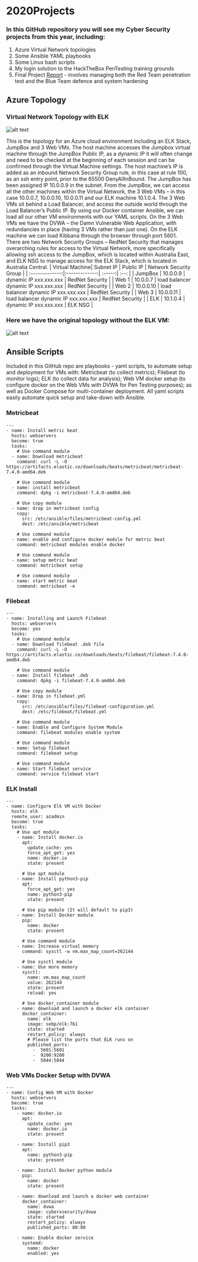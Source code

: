 
# 2020Projects

### In this GitHub repository you will see my Cyber Security projects from this year, including:
1. Azure Virtual Network topologies
2. Some Ansible YAML playbooks
3. Some Linux bash scripts
4. My login solution to the HackTheBox PenTesting training grounds  
5. Final Project [Report](https://github.com/SamGeron/2020Projects/blob/main/Final%20Project%20Report.pdf) -  involves managing both the Red Team penetration test and the Blue Team defence and system hardening

## **Azure Topology**

### **Virtual Network Topology with ELK**

![alt text](https://github.com/SamGeron/2020Projects/blob/main/images/Cloud_Security_ELK.png "Azure Virtual Network with ELK Stack")

 
This is the topology for an Azure cloud environment including an ELK Stack, JumpBox and 3 Web VMs. The host machine accesses the Jumpbox virtual machine through the JumpBox Public IP, as a dynamic IP it will often change and need to be checked at the beginning of each session and can be confirmed through the Virtual Machine settings. The host machine’s IP is added as an inbound Network Security Group rule, in this case at rule 100, as an ssh entry point, prior to the 65500 DenyAllInBound. The JumpBox has been assigned IP 10.0.0.9 in the subnet. From the JumpBox, we can access all the other machines within the Virtual Network, the 3 Web VMs – in this case 10.0.0.7, 10.0.0.10, 10.0.0.11 and our ELK machine 10.1.0.4. The 3 Web VMs sit behind a Load Balancer, and access the outside world through the Load Balancer’s Public IP.  By using our Docker container Ansible, we can load all our other VM environments with our YAML scripts. On the 3 Web VMs we have the DVWA – the Damn Vulnerable Web Application, with redundancies in place (having 3 VMs rather than just one). On the ELK machine we can load Kibbana through the browser through port 5601.
There are two Network Security Groups – RedNet Security that manages overarching rules for access to the Virtual Network, more specifically allowing ssh access to the JumpBox, which is located within Australia East, and ELK NSG to manage access for the ELK Stack, which is located in Australia Central.
| Virtual Machine| Subnet IP | Public IP | Network Security Group |
| :-------------:|:-------------:| :-----:| :--: |
| JumpBox | 10.0.0.9 | dynamic IP xxx.xxx.xxx | RedNet Security |
| Web 1 | 10.0.0.7  | load balancer dynamic IP xxx.xxx.xxx | RedNet Security |
| Web 2 | 10.0.0.10 | load balancer dynamic IP xxx.xxx.xxx | RedNet Security |
| Web 3 | 10.0.0.11 | load balancer dynamic IP xxx.xxx.xxx | RedNet Security |
| ELK | 10.1.0.4 | dynamic IP xxx.xxx.xxx | ELK NSG |

### **Here we have the original topology without the ELK VM:**

![alt text](https://github.com/SamGeron/2020Projects/blob/main/images/Cloud_Security.png "Azure Virtual Network basic")
 




## **Ansible Scripts**

Included in this GitHub repo are playbooks - yaml scripts, to automate setup and deployment for VMs with: Metricbeat (to collect metrics); Filebeat (to monitor logs); ELK (to collect data for analysis); Web VM docker setup (to configure docker on the Web VMs with DVWA for Pen Testing purposes); as well as Docker Compose for multi-container deployment. All yaml scripts easily automate quick setup and take-down with Ansible.

### **Metricbeat**
```
---
- name: Install metric beat
  hosts: webservers
  become: true
  tasks:
    # Use command module
  - name: Download metricbeat
    command: curl -L -O https://artifacts.elastic.co/downloads/beats/metricbeat/metricbeat-7.4.0-amd64.deb

    # Use command module
  - name: install metricbeat
    command: dpkg -i metricbeat-7.4.0-amd64.deb

    # Use copy module
  - name: drop in metricbeat config
    copy:
      src: /etc/ansible/files/metricbeat-config.yml
      dest: /etc/ansible/metricbeat

    # Use command module
  - name: enable and configure docker module for metric beat
    command: metricbeat modules enable docker

    # Use command module
  - name: setup metric beat
    command: metricbeat setup

    # Use command module
  - name: start metric beat
    command: metricbeat -e
```


### Filebeat

```
---
- name: Installing and Launch Filebeat
  hosts: webservers
  become: yes
  tasks:
    # Use command module
  - name: Download filebeat .deb file
    command: curl -L -O https://artifacts.elastic.co/downloads/beats/filebeat/filebeat-7.4.0-amd64.deb

    # Use command module
  - name: Install filebeat .deb
    command: dpkg -i filebeat-7.4.0-amd64.deb

    # Use copy module
  - name: Drop in filebeat.yml
    copy:
      src: /etc/ansible/files/filebeat-configuration.yml
      dest: /etc/filebeat/filebeat.yml

    # Use command module
  - name: Enable and Configure System Module
    command: filebeat modules enable system

    # Use command module
  - name: Setup filebeat
    command: filebeat setup

    # Use command module
  - name: Start filebeat service
    command: service filebeat start
```

### ELK Install

```
---
- name: Configure Elk VM with Docker
  hosts: elk
  remote_user: azadmin
  become: true
  tasks:
    # Use apt module
    - name: Install docker.io
      apt:
        update_cache: yes
        force_apt_get: yes
        name: docker.io
        state: present

      # Use apt module
    - name: Install python3-pip
      apt:
        force_apt_get: yes
        name: python3-pip
        state: present

      # Use pip module (It will default to pip3)
    - name: Install Docker module
      pip:
        name: docker
        state: present

      # Use command module
    - name: Increase virtual memory
      command: sysctl -w vm.max_map_count=262144

      # Use sysctl module
    - name: Use more memory
      sysctl:
        name: vm.max_map_count
        value: 262144
        state: present
        reload: yes

      # Use docker_container module
    - name: download and launch a docker elk container
      docker_container:
        name: elk
        image: sebp/elk:761
        state: started
        restart_policy: always
        # Please list the ports that ELK runs on
        published_ports:
          -  5601:5601
          -  9200:9200
          -  5044:5044
```

### Web VMs Docker Setup with DVWA

```
---
- name: Config Web VM with Docker
  hosts: webservers
  become: true
  tasks:
    - name: docker.io
      apt:
        update_cache: yes
        name: docker.io
        state: present

    - name: Install pip3
      apt:
        name: python3-pip
        state: present

    - name: Install Docker python module
      pip:
        name: docker
        state: present

    - name: download and launch a docker web container
      docker_container:
        name: dvwa
        image: cyberxsecurity/dvwa
        state: started
        restart_policy: always
        published_ports: 80:80

    - name: Enable docker service
      systemd:
        name: docker
        enabled: yes
```


